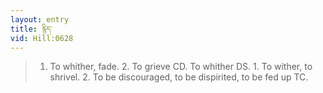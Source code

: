 ```yaml
---
layout: entry
title: རྙིད་
vid: Hill:0628
---
```

> 1. To whither, fade. 2. To grieve CD. To whither DS. 1. To wither, to shrivel. 2. To be discouraged, to be dispirited, to be fed up TC.

